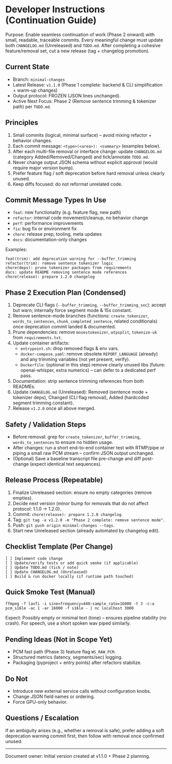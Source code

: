 # Developer Instructions (Continuation Guide)

Purpose: Enable seamless continuation of work (Phase 2 onward) with small, readable, traceable commits. Every meaningful change must update both `CHANGELOG.md` (Unreleased) and `TODO.md`. After completing a cohesive feature/removal set, cut a new release (tag + changelog promotion).

## Current State
- Branch: `minimal-changes`
- Latest Release: `v1.1.0` (Phase 1 complete: backend & CLI simplification + warm-up changes)
- Output protocol: FROZEN (JSON lines unchanged).
- Active Next Focus: Phase 2 (Remove sentence trimming & tokenizer path) per `TODO.md`.

## Principles
1. Small commits (logical, minimal surface) – avoid mixing refactor + behavior changes.
2. Each commit message: `<type>(<area>): <summary>` (examples below).
3. After each multi-file removal or interface change: update `CHANGELOG.md` (category Added/Removed/Changed) and tick/annotate `TODO.md`.
4. Never change output JSON schema without explicit approval (would require major version bump).
5. Prefer feature flag / soft deprecation before hard removal unless clearly unused.
6. Keep diffs focused: do not reformat unrelated code.

## Commit Message Types In Use
- `feat`: new functionality (e.g. feature flag, new path)
- `refactor`: internal code movement/cleanup, no behavior change
- `perf`: performance improvements
- `fix`: bug fix or environment fix
- `chore`: release prep, tooling, meta updates
- `docs`: documentation-only changes

Examples:
```
feat(trim): add deprecation warning for --buffer_trimming
refactor(trim): remove sentence tokenizer logic
chore(deps): prune tokenizer packages from requirements
docs: update README removing sentence mode references
chore(release): prepare 1.2.0 changelog
```

## Phase 2 Execution Plan (Condensed)
1. Deprecate CLI flags (`--buffer_trimming`, `--buffer_trimming_sec`): accept but warn; internally force segment mode & 15s constant.
2. Remove sentence-mode branches (functions: `create_tokenizer`, `words_to_sentences`, `chunk_completed_sentence`, related conditionals) once deprecation commit landed & documented.
3. Prune dependencies: remove `mosestokenizer`, `wtpsplit`, `tokenize-uk` from `requirements.txt`.
4. Update container artifacts:
   - `entrypoint.sh`: drop removed flags & env vars.
   - `docker-compose.yaml`: remove obsolete `REPORT_LANGUAGE` (already) and any trimming variables (not yet present, verify).
   - `Dockerfile`: (optional in this step) remove clearly unused libs (future: openai-whisper, extra numerics) – can defer to a dedicated perf pass.
5. Documentation: strip sentence trimming references from both READMEs.
6. Update `CHANGELOG.md` (Unreleased): Removed (sentence mode + tokenizer deps), Changed (CLI flag removal), Added (hardcoded segment trimming constant).
7. Release `v1.2.0` once all above merged.

## Safety / Validation Steps
- Before removal: grep for `create_tokenizer`, `buffer_trimming`, `words_to_sentences` to ensure no hidden usage.
- After changes: run a short end-to-end container test with RTMP/pipe or piping a small raw PCM stream – confirm JSON output unchanged.
- (Optional) Save a baseline transcript file pre-change and diff post-change (expect identical text sequences).

## Release Process (Repeatable)
1. Finalize Unreleased section: ensure no empty categories (remove empties).
2. Decide next version (minor bump for removals that do not affect protocol: 1.1.0 -> 1.2.0).
3. Commit: `chore(release): prepare 1.2.0 changelog`.
4. Tag: `git tag -a v1.2.0 -m "Phase 2 complete: remove sentence mode"`.
5. Push: `git push origin minimal-changes --tags`.
6. Start new Unreleased section (already automated by changelog edit).

## Checklist Template (Per Change)
```
[ ] Implement code change
[ ] Update/verify tests or add quick smoke (if applicable)
[ ] Update TODO.md (tick / note)
[ ] Update CHANGELOG.md (Unreleased)
[ ] Build & run docker locally (if runtime path touched)
```

## Quick Smoke Test (Manual)
```
ffmpeg -f lavfi -i sine=frequency=440:sample_rate=16000 -t 3 -c:a pcm_s16le -ac 1 -ar 16000 -f s16le - | nc localhost 3000
```
Expect: Possibly empty or minimal text (tone) – ensures pipeline stability (no crash). For speech, use a short spoken wav piped similarly.

## Pending Ideas (Not in Scope Yet)
- PCM fast path (Phase 3) feature flag `WS_RAW_PCM`.
- Structured metrics (latency, segments/sec) logging.
- Packaging (pyproject + entry points) after refactors stabilize.

## Do Not
- Introduce new external service calls without configuration knobs.
- Change JSON field names or ordering.
- Force GPU-only behavior.

## Questions / Escalation
If an ambiguity arises (e.g., whether a removal is safe), prefer adding a soft deprecation warning commit first, then follow with removal once confirmed unused.

---
Document owner: Initial version created at v1.1.0 + Phase 2 planning.
